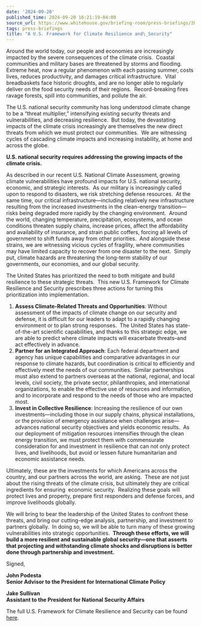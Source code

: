 ```yaml
---
date: '2024-09-20'
published_time: 2024-09-20 16:21:19-04:00
source_url: https://www.whitehouse.gov/briefing-room/press-briefings/2024/09/20/a-u-s-framework-for-climate-resilience-and-security/
tags: press-briefings
title: "A U.S. Framework for Climate Resilience and\_Security"
---
```

 
Around the world today, our people and economies are increasingly
impacted by the severe consequences of the climate crisis.  Coastal
communities and military bases are threatened by storms and flooding.
Extreme heat, now a regular phenomenon with each passing summer, costs
lives, reduces productivity, and damages critical infrastructure.  Vital
breadbaskets face historic droughts, and are no longer able to regularly
deliver on the food security needs of their regions.  Record-breaking
fires ravage forests, spill into communities, and pollute the air.

The U.S. national security community has long understood climate change
to be a “threat multiplier,” intensifying existing security threats and
vulnerabilities, and decreasing resilience.  But today, the devastating
impacts of the climate crisis increasingly are themselves the new direct
threats from which we must protect our communities.  We are witnessing
cycles of cascading climate impacts and increasing instability, at home
and across the globe.

**U.S. national security requires addressing the growing impacts of the
climate crisis.**

As described in our recent U.S. National Climate Assessment, growing
climate vulnerabilities have profound impacts for U.S. national
security, economic, and strategic interests.  As our military is
increasingly called upon to respond to disasters, we risk stretching
defense resources.  At the same time, our critical
infrastructure—including relatively new infrastructure resulting from
the increased investments in the clean-energy transition—risks being
degraded more rapidly by the changing environment.  Around the world,
changing temperature, precipitation, ecosystems, and ocean conditions
threaten supply chains, increase prices, affect the affordability and
availability of insurance, and strain public coffers, forcing all levels
of government to shift funds away from other priorities.  And alongside
these strains, we are witnessing vicious cycles of fragility, where
communities may have limited capacity to recover from one disaster to
the next.  Simply put, climate hazards are threatening the long-term
stability of our governments, our economies, and our global security.

The United States has prioritized the need to both mitigate and build
resilience to these strategic threats.  This new U.S. Framework for
Climate Resilience and Security prescribes three actions for turning
this prioritization into implementation.

1.  **Assess Climate-Related Threats and Opportunities**: Without
    assessment of the impacts of climate change on our security and
    defense, it is difficult for our leaders to adapt to a rapidly
    changing environment or to plan strong responses.  The United States
    has state-of-the-art scientific capabilities, and thanks to this
    strategic edge, we are able to predict where climate impacts will
    exacerbate threats–and act effectively in advance.  
2.  **Partner for an Integrated Approach**: Each federal department and
    agency has unique capabilities and comparative advantages in our
    response to climate hazards, but coordination is critical to
    efficiently and effectively meet the needs of our communities. 
    Similar partnerships must also extend to partners overseas at the
    national, regional, and local levels, civil society, the private
    sector, philanthropies, and international organizations, to enable
    the effective use of resources and information, and to incorporate
    and respond to the needs of those who are impacted most.  
3.  **Invest in Collective Resilience**: Increasing the resilience of
    our own investments—including those in our supply chains, physical
    installations, or the provision of emergency assistance when
    challenges arise—advances national security objectives and yields
    economic results.  As our deployment of mitigation resources
    intensifies through the clean energy transition, we must protect
    them with commensurate consideration for and investment in
    resilience that can not only protect lives, and livelihoods, but
    avoid or lessen future humanitarian and economic assistance needs.

Ultimately, these are the investments for which Americans across the
country, and our partners across the world, are asking.  These are not
just about the rising threats of the climate crisis, but ultimately they
are critical ingredients for ensuring  economic security.  Realizing
these goals will protect lives and property, prepare first responders
and defense forces, and improve livelihoods globally.

We will bring to bear the leadership of the United States to confront
these threats, and bring our cutting-edge analysis, partnership, and
investment to partners globally.  In doing so, we will be able to turn
many of these growing vulnerabilities into strategic opportunities. 
**Through these efforts, we will build a more resilient and sustainable
global security—one that asserts that projecting and withstanding
climate shocks and disruptions is better done through partnership and
investment.**

Signed,

**John Podesta**  
**Senior Advisor to the President for International Climate Policy**

**Jake Sullivan**  
**Assistant to the President for National Security Affairs**

The full U.S. Framework for Climate Resilience and Security can be found
[here](https://www.whitehouse.gov/wp-content/uploads/2024/09/US_Framework_for_Climate_Resilience_and_Security_FINAL.pdf).
